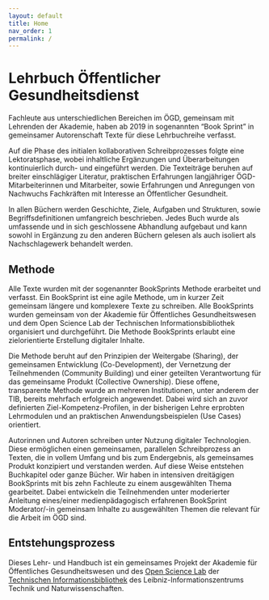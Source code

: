 ```yaml
---
layout: default
title: Home
nav_order: 1
permalink: /
---
```



# Lehrbuch Öffentlicher Gesundheitsdienst

Fachleute aus unterschiedlichen Bereichen im ÖGD, gemeinsam mit
Lehrenden der Akademie, haben ab 2019 in sogenannten “Book Sprint” in
gemeinsamer Autorenschaft Texte für diese Lehrbuchreihe verfasst.

Auf die Phase des initialen kollaborativen Schreibprozesses folgte eine
Lektoratsphase, wobei inhaltliche Ergänzungen und Überarbeitungen
kontinuierlich durch- und eingeführt werden. Die Texteiträge beruhen auf
breiter einschlägiger Literatur, praktischen Erfahrungen langjähriger
ÖGD- Mitarbeiterinnen und Mitarbeiter, sowie Erfahrungen und Anregungen
von Nachwuchs Fachkräften mit Interesse an Öffentlicher Gesundheit.

In allen Büchern werden Geschichte, Ziele, Aufgaben und Strukturen,
sowie Begriffsdefinitionen umfangreich beschrieben. Jedes Buch wurde als
umfassende und in sich geschlossene Abhandlung aufgebaut und kann sowohl
in Ergänzung zu den anderen Büchern gelesen als auch isoliert als
Nachschlagewerk behandelt werden.

## Methode

Alle Texte wurden mit der sogenannter BookSprints Methode erarbeitet und
verfasst. Ein BookSprint ist eine agile Methode, um in kurzer Zeit
gemeinsam längere und komplexere Texte zu schreiben. Alle BookSprints
wurden gemeinsam von der Akademie für Öffentliches Gesundheitswesen und
dem Open Science Lab der Technischen Informationsbibliothek organisiert
und durchgeführt. Die Methode BookSprints erlaubt eine zielorientierte
Erstellung digitaler Inhalte.

Die Methode beruht auf den Prinzipien der Weitergabe (Sharing), der
gemeinsamen Entwicklung (Co-Development), der Vernetzung der
Teilnehmenden (Community Building) und einer geteilten Verantwortung für
das gemeinsame Produkt (Collective Ownership). Diese offene,
transparente Methode wurde an mehreren Institutionen, unter anderem der
TIB, bereits mehrfach erfolgreich angewendet. Dabei wird sich an zuvor
definierten Ziel-Kompetenz-Profilen, in der bisherigen Lehre erprobten
Lehrmodulen und an praktischen Anwendungsbeispielen (Use Cases)
orientiert.

Autorinnen und Autoren schreiben unter Nutzung digitaler Technologien.
Diese ermöglichen einen gemeinsamen, parallelen Schreibprozess an
Texten, die in vollem Umfang und bis zum Endergebnis, als gemeinsames
Produkt konzipiert und verstanden werden. Auf diese Weise entstehen
Buchkapitel oder ganze Bücher. Wir haben in intensiven dreitägigen
BookSprints mit bis zehn Fachleute zu einem ausgewählten Thema
gearbeitet. Dabei entwickeln die Teilnehmenden unter moderierter
Anleitung eines/einer medienpädagogisch erfahrenen BookSprint
Moderator/-in gemeinsam Inhalte zu ausgewählten Themen die relevant für
die Arbeit im ÖGD sind.

## Entstehungsprozess

Dieses Lehr- und Handbuch ist ein gemeinsames Projekt der Akademie für
Öffentliches Gesundheitswesen und des [Open Science
Lab](https://www.tib.eu/de/forschung-entwicklung/open-science) der
[Technischen Informationsbibliothek](https://www.tib.eu) des
Leibniz-Informationszentrums Technik und Naturwissenschaften.
